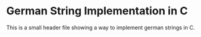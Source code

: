 # German String Implementation in C

This is a small header file showing a way to implement german strings in C.
